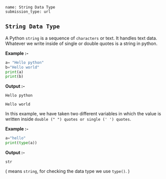 ```ngMeta
name: String Data Type
submission_type: url
```

## `String Data Type`
 
A Python `string` is a sequence of `characters` or text. It handles text data. Whatever we write inside of single or double quotes is a string in python.

**Example :-**

```python
a= "Hello python"
b="Hello world"
print(a)
print(b)
```
**Output :-**

`Hello python`

`Hello world`

In this example, we have taken two different variables in which the value is written inside `double (" ") quotes or single (' ') quotes`.

**Example :-**

```python
a="hello"
print(type(a))
```
**Output :-**

`str`

( means `string`, for checking the data type we use `type()`. )
